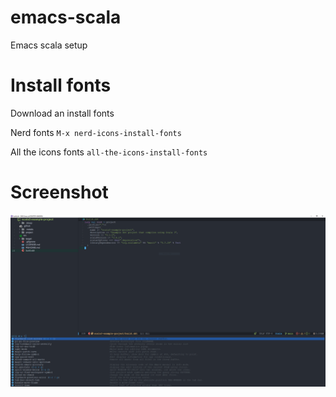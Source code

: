 # emacs-scala
Emacs scala setup
# Install fonts
Download an install fonts

Nerd fonts `M-x nerd-icons-install-fonts`

All the icons fonts `all-the-icons-install-fonts`

# Screenshot
![Screenshot](./screenshot.PNG)
